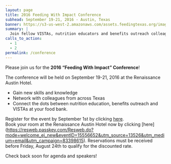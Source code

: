 ```yaml
---
layout: page
title: 2016 Feeding With Impact Conference
subhead: September 19-21, 2016 - Austin, Texas
banner: https://s3-us-west-2.amazonaws.com/assets.feedingtexas.org/images/banners/banner-02.jpg
summary: |
  Join fellow VISTAs, nutrition educators and benefits outreach colleagues in Austin for the second annual “Feeding With Impact” Conference. 
calls_to_action:
  - 1
  - 2
permalink: /conference
---
```

Please join us for the **2016 “Feeding With Impact” Conference**!      

The conference will be held on September 19-21, 2016 at the Renaissance Austin Hotel. 

* Gain new skills and knowledge
* Network with colleagues from across Texas
* Connect the dots between nutrition education, benefits outreach and VISTAs at your food bank. 

Register for the event by September 1st by clicking [here](https://goo.gl/forms/zsKgB3CRdTZPYlIB2).    
Book your room at the Renaissance Austin Hotel now by clicking [here] (https://resweb.passkey.com/Resweb.do?mode=welcome_ei_new&eventID=15556652&utm_source=13526&utm_medium=email&utm_campaign=83398615). Reservations must be received before Friday, August 24th to qualify for the discounted rate.

Check back soon for agenda and speakers! 
